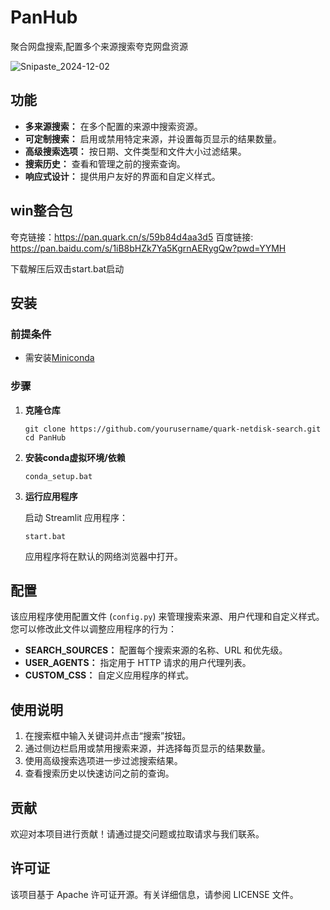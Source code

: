 # PanHub
聚合网盘搜索,配置多个来源搜索夸克网盘资源

![Snipaste_2024-12-02](https://yymhtc.oss-cn-beijing.aliyuncs.com/image/Snipaste_2024-12-02.png)

##  功能

- **多来源搜索：** 在多个配置的来源中搜索资源。
- **可定制搜索：** 启用或禁用特定来源，并设置每页显示的结果数量。
- **高级搜索选项：** 按日期、文件类型和文件大小过滤结果。
- **搜索历史：** 查看和管理之前的搜索查询。
- **响应式设计：** 提供用户友好的界面和自定义样式。

## win整合包



夸克链接：https://pan.quark.cn/s/59b84d4aa3d5
百度链接:  https://pan.baidu.com/s/1iB8bHZk7Ya5KgrnAERygQw?pwd=YYMH 

下载解压后双击start.bat启动



## 安装

### 前提条件

- 需安装[Miniconda](https://repo.anaconda.com/miniconda/Miniconda3-latest-Windows-x86_64.exe)

  

### 步骤

1. **克隆仓库**

   ```
   git clone https://github.com/yourusername/quark-netdisk-search.git
   cd PanHub
   ```

2. **安装conda虚拟环境/依赖**

   ```
   conda_setup.bat
   ```

3. **运行应用程序**

   启动 Streamlit 应用程序：

   ```
   start.bat
   ```

   应用程序将在默认的网络浏览器中打开。

## 配置

该应用程序使用配置文件 (`config.py`) 来管理搜索来源、用户代理和自定义样式。您可以修改此文件以调整应用程序的行为：

- **SEARCH_SOURCES：** 配置每个搜索来源的名称、URL 和优先级。
- **USER_AGENTS：** 指定用于 HTTP 请求的用户代理列表。
- **CUSTOM_CSS：** 自定义应用程序的样式。

## 使用说明

1. 在搜索框中输入关键词并点击“搜索”按钮。
2. 通过侧边栏启用或禁用搜索来源，并选择每页显示的结果数量。
3. 使用高级搜索选项进一步过滤搜索结果。
4. 查看搜索历史以快速访问之前的查询。

## 贡献

欢迎对本项目进行贡献！请通过提交问题或拉取请求与我们联系。

## 许可证

该项目基于 Apache 许可证开源。有关详细信息，请参阅 LICENSE 文件。
